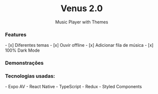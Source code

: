 <h1 align='center'>Venus 2.0</h1>
<p align='center'>Music Player with Themes</p>

<h3>Features</h3>
- [x] Diferentes temas
- [x] Ouvir offline
- [x] Adicionar fila de música
- [x] 100% Dark Mode

<h3>Demonstrações</h3>

<h3>Tecnologias usadas:</h3>
- Expo AV
- React Native
- TypeScript
- Redux
- Styled Components